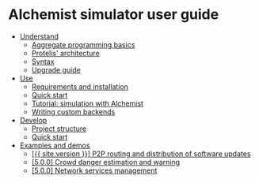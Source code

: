 ---
---
# Alchemist simulator user guide

- [Understand](understand.md)
  - [Aggregate programming basics](understand/basics.md)
  - [Protelis' architecture](understand/architecture.md)
  - [Syntax](understand/syntax.md)
  - [Upgrade guide](understand/syntax.md)
- [Use](usage.md)
  - [Requirements and installation](usage/installation.md)
  - [Quick start](usage/quickstart.md)
  - [Tutorial: simulation with Alchemist](usage/alchemist.md)
  - [Writing custom backends](usage/backends.md)
- [Develop](develop.md)
  - [Project structure](develop/structure.md)
  - [Quick start](usage/quickstart.md)
- [Examples and demos](examples.md)
  - [[{{ site.version }}] P2P routing and distribution of software updates](examples/ieeecomputer2015.md)
  - [[5.0.0] Crowd danger estimation and warning](examples/quanticol2016.md)
  - [[5.0.0] Network services management](examples/sac2015.md)


